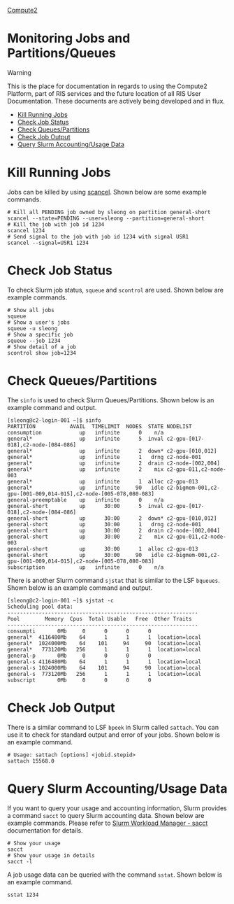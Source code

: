 
[Compute2](../Compute2.md)

# Monitoring Jobs and Partitions/Queues

> [!WARNING]
> This is the place for documentation in regards to using the Compute2 Platform, part of RIS services and the future location of all RIS User Documentation. These documents are actively being developed and in flux.

- [Kill Running Jobs](#kill-running-jobs)
- [Check Job Status](#check-job-status)
- [Check Queues/Partitions](#check-queues-partitions)
- [Check Job Output](#check-job-output)
- [Query Slurm Accounting/Usage Data](#query-slurm-accounting-usage-data)

# Kill Running Jobs

Jobs can be killed by using [scancel](https://slurm.schedmd.com/scancel.html). Shown below are some example commands.

```
# Kill all PENDING job owned by sleong on partition general-short
scancel --state=PENDING --user=sleong --partition=general-short
# Kill the job with job id 1234
scancel 1234
# Send signal to the job with job id 1234 with signal USR1
scancel --signal=USR1 1234
```

# Check Job Status

To check Slurm job status, `squeue` and `scontrol` are used. Shown below are example commands.

```
# Show all jobs
squeue
# Show a user's jobs
squeue -u sleong
# Show a specific job 
squeue --job 1234
# Show detail of a job
scontrol show job=1234
```

# Check Queues/Partitions

The `sinfo` is used to check Slurm Queues/Partitions. Shown below is an example command and output.

```
[sleong@c2-login-001 ~]$ sinfo
PARTITION           AVAIL  TIMELIMIT  NODES  STATE NODELIST
consumption            up   infinite      0    n/a 
general*               up   infinite      5  inval c2-gpu-[017-018],c2-node-[084-086]
general*               up   infinite      2  down* c2-gpu-[010,012]
general*               up   infinite      1   drng c2-node-001
general*               up   infinite      2  drain c2-node-[002,004]
general*               up   infinite      2    mix c2-gpu-011,c2-node-003
general*               up   infinite      1  alloc c2-gpu-013
general*               up   infinite     90   idle c2-bigmem-001,c2-gpu-[001-009,014-015],c2-node-[005-078,080-083]
general-preemptable    up   infinite      0    n/a 
general-short          up      30:00      5  inval c2-gpu-[017-018],c2-node-[084-086]
general-short          up      30:00      2  down* c2-gpu-[010,012]
general-short          up      30:00      1   drng c2-node-001
general-short          up      30:00      2  drain c2-node-[002,004]
general-short          up      30:00      2    mix c2-gpu-011,c2-node-003
general-short          up      30:00      1  alloc c2-gpu-013
general-short          up      30:00     90   idle c2-bigmem-001,c2-gpu-[001-009,014-015],c2-node-[005-078,080-083]
subscription           up   infinite      0    n/a 
```

There is another Slurm command `sjstat` that is similar to the LSF `bqueues`. Shown below is an example command and output.

```
[sleong@c2-login-001 ~]$ sjstat -c
Scheduling pool data:
-------------------------------------------------------------
Pool        Memory  Cpus  Total Usable   Free  Other Traits  
-------------------------------------------------------------
consumpti       0Mb     0      0      0      0   
general*  4116480Mb    64      1      1      1  location=local 
general*  1024000Mb    64    101     94     90  location=local 
general*   773120Mb   256      1      1      1  location=local 
general-p       0Mb     0      0      0      0   
general-s 4116480Mb    64      1      1      1  location=local 
general-s 1024000Mb    64    101     94     90  location=local 
general-s  773120Mb   256      1      1      1  location=local 
subscript       0Mb     0      0      0      0   
```

# Check Job Output

There is a similar command to LSF `bpeek` in Slurm called `sattach`. You can use it to check for standard output and error of your jobs. Shown below is an example command.

```
# Usage: sattach [options] <jobid.stepid>
sattach 15568.0
```

# Query Slurm Accounting/Usage Data

If you want to query your usage and accounting information, Slurm provides a command `sacct` to query Slurm accounting data. Shown below are example commands. Please refer to [Slurm Workload Manager - sacct](https://slurm.schedmd.com/sacct.html) documentation for details.

```
# Show your usage
sacct
# Show your usage in details
sacct -l
```

A job usage data can be queried with the command `sstat`. Shown below is an example command.

```
sstat 1234
```
